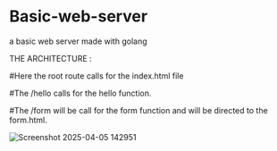 # Basic-web-server
a basic web server made with golang






THE ARCHITECTURE :





#Here the root route calls for the index.html file







#The /hello calls for the hello function.






#The /form will be call for the form function and will be directed to the form.html.



![Screenshot 2025-04-05 142951](https://github.com/user-attachments/assets/a9121c2b-dd2f-482f-b62b-80d02a06c5d5)
